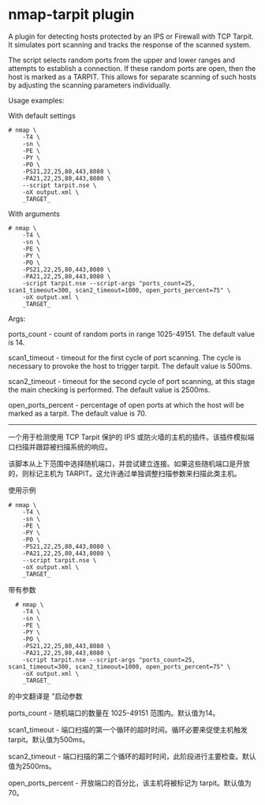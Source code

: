 # nmap-tarpit plugin
A plugin for detecting hosts protected by an IPS or Firewall with TCP Tarpit.
It simulates port scanning and tracks the response of the scanned system.

The script selects random ports from the upper and lower ranges and attempts to establish a connection.
If these random ports are open, then the host is marked as a TARPIT.
This allows for separate scanning of such hosts by adjusting the scanning parameters individually.

Usage examples:

With default settings

    # nmap \
        -T4 \
        -sn \
        -PE \
        -PY \
        -PO \
        -PS21,22,25,80,443,8080 \
        -PA21,22,25,80,443,8080 \
        --script tarpit.nse \
        -oX output.xml \
        _TARGET_

With arguments

    # nmap \
        -T4 \
        -sn \
        -PE \
        -PY \
        -PO \
        -PS21,22,25,80,443,8080 \
        -PA21,22,25,80,443,8080 \
        -script tarpit.nse --script-args "ports_count=25, scan1_timeout=300, scan2_timeout=1000, open_ports_percent=75" \
        -oX output.xml \
        _TARGET_

Args:

ports_count - count of random ports in range 1025-49151. The default value is 14.

scan1_timeout - timeout for the first cycle of port scanning. The cycle is necessary to provoke the host to trigger tarpit. The default value is 500ms.

scan2_timeout - timeout for the second cycle of port scanning, at this stage the main checking is performed. The default value is 2500ms.

open_ports_percent - percentage of open ports at which the host will be marked as a tarpit. The default value is 70.


---

一个用于检测使用 TCP Tarpit 保护的 IPS 或防火墙的主机的插件。该插件模拟端口扫描并跟踪被扫描系统的响应。

该脚本从上下范围中选择随机端口，并尝试建立连接。如果这些随机端口是开放的，则标记主机为 TARPIT。这允许通过单独调整扫描参数来扫描此类主机。

使用示例

    # nmap \
        -T4 \
        -sn \
        -PE \
        -PY \
        -PO \
        -PS21,22,25,80,443,8080 \
        -PA21,22,25,80,443,8080 \
        --script tarpit.nse \
        -oX output.xml \
        _TARGET_

带有参数

      # nmap \
        -T4 \
        -sn \
        -PE \
        -PY \
        -PO \
        -PS21,22,25,80,443,8080 \
        -PA21,22,25,80,443,8080 \
        -script tarpit.nse --script-args "ports_count=25, scan1_timeout=300, scan2_timeout=1000, open_ports_percent=75" \
        -oX output.xml \
        _TARGET_

的中文翻译是 "启动参数

ports_count - 随机端口的数量在 1025-49151 范围内。默认值为14。

scan1_timeout - 端口扫描的第一个循环的超时时间。循环必要来促使主机触发tarpit。默认值为500ms。

scan2_timeout - 端口扫描的第二个循环的超时时间，此阶段进行主要检查。默认值为2500ms。

open_ports_percent - 开放端口的百分比，该主机将被标记为 tarpit。默认值为70。
